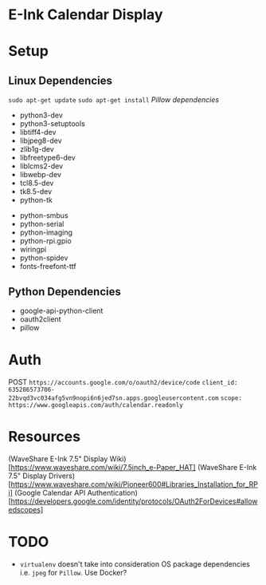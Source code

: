 # E-Ink Calendar Display

# Setup
## Linux Dependencies
`sudo apt-get update`
`sudo apt-get install`
*Pillow dependencies*
- python3-dev
- python3-setuptools
- libtiff4-dev
- libjpeg8-dev
- zlib1g-dev 
- libfreetype6-dev
- liblcms2-dev
- libwebp-dev
- tcl8.5-dev
- tk8.5-dev
- python-tk

<!-- - python-dev -->
- python-smbus
- python-serial
- python-imaging
- python-rpi.gpio
- wiringpi
- python-spidev
- fonts-freefont-ttf

## Python Dependencies
- google-api-python-client
- oauth2client
- pillow

# Auth
POST
`https://accounts.google.com/o/oauth2/device/code`
`client_id: 635286573706-22bvqd3vc034afg5vn9nopi6n6jed7sn.apps.googleusercontent.com`
`scope: https://www.googleapis.com/auth/calendar.readonly`

# Resources
(WaveShare E-Ink 7.5" Display Wiki)[https://www.waveshare.com/wiki/7.5inch_e-Paper_HAT]
(WaveShare E-Ink 7.5" Display Drivers)[https://www.waveshare.com/wiki/Pioneer600#Libraries_Installation_for_RPi]
(Google Calendar API Authentication)[https://developers.google.com/identity/protocols/OAuth2ForDevices#allowedscopes]

# TODO
- `virtualenv` doesn't take into consideration OS package dependencies i.e. `jpeg` for `Pillow`. Use Docker?